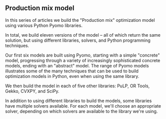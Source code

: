 ## Production mix model
In this series of articles we build the "Production mix" optimization model using various Python Pyomo libraries.

In total, we build eleven versions of the model – all of which return the same solution, but using different libraries, solvers, and Python programming techniques.

Our first six models are built using Pyomo, starting with a simple "concrete" model, progressing through a variety of increasingly sophisticated concrete models, ending with an "abstract" model. The range of Pyomo models illustrates some of the many techniques that can be used to build optimization models in Python, even when using the same library.

We then build the model in each of five other libraries: PuLP, OR Tools, Gekko, CVXPY, and SciPy.

In addition to using different libraries to build the models, some libraries have multiple solvers available. For each model, we'll choose an appropriate solver, depending on which solvers are available to the library we're using.
